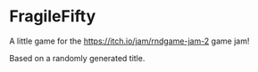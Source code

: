 # FragileFifty

A little game for the https://itch.io/jam/rndgame-jam-2 game jam!

Based on a randomly generated title.
